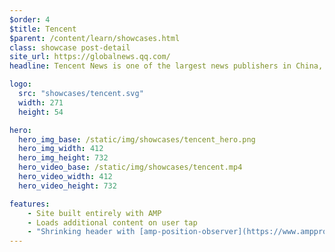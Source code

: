 ```yaml
---
$order: 4
$title: Tencent
$parent: /content/learn/showcases.html
class: showcase post-detail
site_url: https://globalnews.qq.com/
headline: Tencent News is one of the largest news publishers in China, from Tencent Group. They rebuilt their international edition entirely with AMP, to serve global readers with a great user experience. The site is fast, interactive with many dynamic elements, and efficient to maintain performance. 

logo:
  src: "showcases/tencent.svg"
  width: 271
  height: 54

hero:
  hero_img_base: /static/img/showcases/tencent_hero.png
  hero_img_width: 412
  hero_img_height: 732
  hero_video_base: /static/img/showcases/tencent.mp4
  hero_video_width: 412
  hero_video_height: 732

features:
    - Site built entirely with AMP
    - Loads additional content on user tap
    - "Shrinking header with [amp-position-observer](https://www.ampproject.org/docs/reference/components/amp-position-observer)"
---
```

